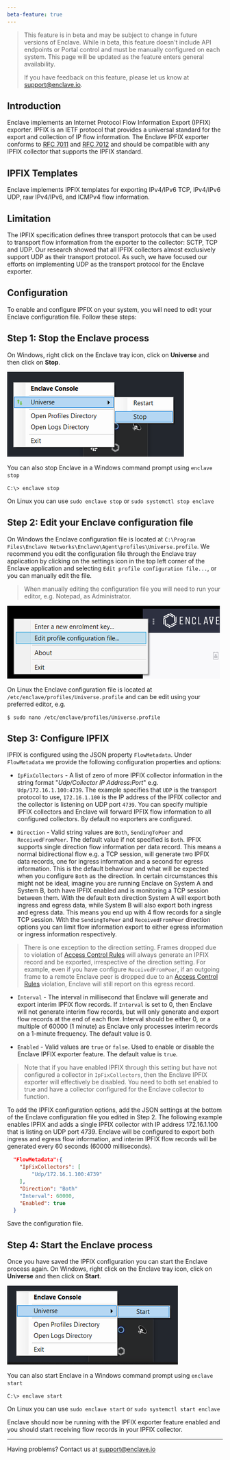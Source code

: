 ```yaml
---
beta-feature: true
---
```


> This feature is in beta and may be subject to change in future versions of Enclave. While in beta, this feature doesn't include API endpoints or Portal control and must be manually configured on each system. This page will be updated as the feature enters general availability.
>   
> If you have feedback on this feature, please let us know at [support@enclave.io](mailto:support@enclave.io).

## Introduction

Enclave implements an Internet Protocol Flow Information Export (IPFIX) exporter. IPFIX is an IETF protocol that provides a universal standard for the export and collection of IP flow information. The Enclave IPFIX exporter conforms to [RFC 7011](https://www.ietf.org/rfc/rfc7011.html) and [RFC 7012](https://www.ietf.org/rfc/rfc7012.html) and should be compatible with any IPFIX collector that supports the IPFIX standard.

## IPFIX Templates

Enclave implements IPFIX templates for exporting IPv4/IPv6 TCP, IPv4/IPv6 UDP, raw IPv4/IPv6, and ICMPv4 flow information.

## Limitation

The IPFIX specification defines three transport protocols that can be used to transport flow information from the exporter to the collector: SCTP, TCP and UDP. Our research showed that all IPFIX collectors almost exclusively support UDP as their transport protocol. As such, we have focused our efforts on implementing UDP as the transport protocol for the Enclave exporter.

## Configuration

To enable and configure IPFIX on your system, you will need to edit your Enclave configuration file. Follow these steps:

## Step 1: Stop the Enclave process

On Windows, right click on the Enclave tray icon, click on **Universe** and then click on **Stop**.

![image](/images/management/windows-stop-enclave.png)

You can also stop Enclave in a Windows command prompt using `enclave stop`
```
C:\> enclave stop
```

On Linux you can use `sudo enclave stop` or `sudo systemctl stop enclave`

## Step 2: Edit your Enclave configuration file

On Windows the Enclave configuration file is located at `C:\Program Files\Enclave Networks\Enclave\Agent\profiles\Universe.profile`. We recommend you edit the configuration file through the Enclave tray application by clicking on the settings icon in the top left corner of the Enclave application and selecting `Edit profile configuration file...`, or you can manually edit the file.

> When manually editing the configuration file you will need to run your editor, e.g. Notepad, as Administrator.

![image](/images/management/windows-edit-profile.png)

On Linux the Enclave configuration file is located at `/etc/enclave/profiles/Universe.profile` and can be edit using your preferred editor, e.g.

```
$ sudo nano /etc/enclave/profiles/Universe.profile
```

## Step 3: Configure IPFIX

IPFIX is configured using the JSON property `FlowMetadata`. Under `FlowMetadata` we provide the following configuration properties and options:

- `IpFixCollectors` - A list of zero of more IPFIX collector information in the string format "_Udp/Collector IP Address:Port_" e.g. `Udp/172.16.1.100:4739`. The example specifies that `UDP` is the transport protocol to use, `172.16.1.100` is the IP address of the IPFIX collector and the collector is listening on UDP port `4739`.
You can specify multiple IPFIX collectors and Enclave will forward IPFIX flow information to all configured collectors. By default no exporters are configured.

- `Direction` - Valid string values are `Both`, `SendingToPeer` and `ReceivedFromPeer`. The default value if not specified is `Both`.
IPFIX supports single direction flow information per data record. This means a normal bidirectional flow e.g. a TCP session, will generate two IPFIX data records, one for ingress information and a second for egress information. This is the default behaviour and what will be expected when you configure `Both` as the direction. In certain circumstances this might not be ideal, imagine you are running Enclave on System A and System B, both have IPFIX enabled and is monitoring a TCP session between them. With the default `Both` direction System A will export both ingress and egress data, while System B will also export both ingress and egress data. This means you end up with 4 flow records for a single TCP session. With the `SendingToPeer` and `ReceivedFromPeer` direction options you can limit flow information export to either egress information or ingress information respectively.
> There is one exception to the direction setting. Frames dropped due to violation of [Access Control Rules](/management/policy/#access-control-rules) will always generate an IPFIX record and be exported, irrespective of the direction setting. For example, even if you have configure `ReceivedFromPeer`, if an outgoing frame to a remote Enclave peer is dropped due to an [Access Control Rules](/management/policy/#access-control-rules) violation, Enclave will still report on this egress record.

- `Interval` - The interval in millisecond that Enclave will generate and export interim IPFIX flow records. If `Interval` is set to 0, then Enclave will not generate interim flow records, but will only generate and export flow records at the end of each flow. Interval should be either 0, or a multiple of 60000 (1 minute) as Enclave only processes interim records on a 1-minute frequency. The default value is 0.

- `Enabled` - Valid values are `true` or `false`. Used to enable or disable the Enclave IPFIX exporter feature. The default value is `true`.
> Note that if you have enabled IPFIX through this setting but have not configured a collector in `IpFixCollectors`, then the Enclave IPFIX exporter will effectively be disabled. You need to both set enabled to true and have a collector configured for the Enclave collector to function.


To add the IPFIX configuration options, add the JSON settings at the bottom of the Enclave configuration file you edited in Step 2.
The following example enables IPFIX and adds a single IPFIX collector with IP address 172.16.1.100 that is listing on UDP port 4739. Enclave will be configured to export both ingress and egress flow information, and interim IPFIX flow records will be generated every 60 seconds (60000 milliseconds).

```json
  "FlowMetadata":{
    "IpFixCollectors": [
        "Udp/172.16.1.100:4739"
    ],
    "Direction": "Both"
    "Interval": 60000,
    "Enabled": true
  }
```

Save the configuration file.

## Step 4: Start the Enclave process

Once you have saved the IPFIX configuration you can start the Enclave process again.
On Windows, right click on the Enclave tray icon, click on **Universe** and then click on **Start**.

![image](/images/management/windows-start-enclave.png)

You can also start Enclave in a Windows command prompt using `enclave start`
```
C:\> enclave start
```

On Linux you can use `sudo enclave start` or `sudo systemctl start enclave`

Enclave should now be running with the IPFIX exporter feature enabled and you should start receiving flow records in your IPFIX collector.

---

Having problems? Contact us at [support@enclave.io](mailto:support@enclave.io)
